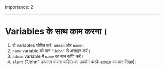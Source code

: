 importance: 2

---

# Variables के साथ काम करना।

1. दो variables घोषित करें: `admin` और `name`।
2. `name` variable को मान `"John"` से असाइन करें।
3. `admin` variable में `name` का मान कॉपी करें।
4. `alert` ("John" उत्पादन करना चाहिए) का उपयोग करके `admin` का मान दिखाएँ।
